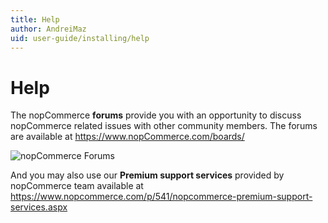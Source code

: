 ```yaml
---
title: Help
author: AndreiMaz
uid: user-guide/installing/help
---
```


# Help

The nopCommerce **forums** provide you with an opportunity to discuss nopCommerce related issues with other community members. The forums are available at <https://www.nopCommerce.com/boards/>

![nopCommerce Forums](_static/help/forums.jpg)

And you may also use our **Premium support services** provided by nopCommerce team available at <https://www.nopcommerce.com/p/541/nopcommerce-premium-support-services.aspx>